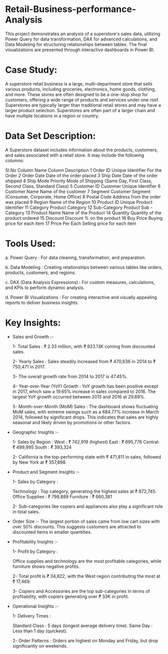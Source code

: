 # Retail-Business-performance-Analysis
This project demonstrates an analysis of a superstore's sales data, utilizing Power Query for data transformation, DAX for advanced calculations, and Data Modeling for structuring relationships between tables. The final visualizations are presented through interactive dashboards in Power BI.

# Case Study:
A superstore retail business is a large, multi-department store that sells various products, including groceries, electronics, home goods, clothing, and more. These stores are often designed to be a one-stop shop for customers, offering a wide range of products and services under one roof. Superstores are typically larger than traditional retail stores and may have a larger product selection. Superstores are often part of a larger chain and have multiple locations in a region or country.

# Data Set Description:
A Superstore dataset includes information about the products, customers, and sales associated with a retail store. It may include the following columns:

Sl.No	Column Name	Column Description
1	Order ID	Unique Identifier For the Order
2	Order Date	Date of the order placed
3	Ship Date	Date of the order shipped
4	Ship Mode	Priority Mode of Shipping (Same Day, First Class, Second Class, Standard Class)
5	Customer ID	Customer Unique Identifier
6	Customer Name	Name of the customer
7	Segment	Customer Segment (Consumer, Corporate, Home Office)
8	Postal Code	Address from the order was placed
9	Region	Name of the Region
10	Product ID	Unique Product Identifier
11	Category	Product Category
12	Sub-Category	Product Sub - Category
13	Product Name	Name of the Product
14	Quantity	Quantity of the product ordered
15	Discount	Discount % on the product
16	Buy Price	Buying price for each item
17	Price	Per Each Selling price for each item

# Tools Used:
a. Power Query : For data cleaning, transformation, and preparation.

b. Data Modeling : Creating relationships between various tables like orders, products, customers, and regions.

c. DAX (Data Analysis Expressions) : For custom measures, calculations, and KPIs to perform dynamic analysis.

d. Power BI Visualizations : For creating interactive and visually appealing reports to deliver business insights.

# Key Insights:
* Sales and Growth :-
  
  1- Total Sales : ₹ 2.33 million, with ₹ 923.13K coming from discounted sales.

  2- Yearly Sales : Sales steadily increased from ₹ 470,636 in 2014 to ₹ 750,471 in 2017.

  3- The overall growth rate from 2014 to 2017 is 47.45%.

  4- Year-over-Year (YoY) Growth : YoY growth has been positive except in 2017, which saw a 19.65% increase in sales compared to 2016. The largest YoY growth 
    occurred between 2015 and 2016 at 29.68%.

  5- Month-over-Month (MoM) Sales : The dashboard shows fluctuating MoM sales, with extreme swings such as a 684.77% increase in March 2014, followed by 
    significant drops. This indicates that sales are highly seasonal and likely driven by promotions or other factors.

* Geographic Insights :-
  
  1- Sales by Region :
  West : ₹ 742,919 (highest)
  East : ₹ 695,776
  Central: ₹ 499,995
  South : ₹ 393,324
  
  2- California is the top-performing state with ₹ 471,811 in sales, followed by New York at ₹ 357,898.
  
* Product and Segment Insights :-
  
  1- Sales by Category :

  Technology : Top category, generating the highest sales at ₹ 872,745.
  Office Supplies : ₹ 798,889
  Furniture : ₹ 660,381
  
  2- Sub-categories like copiers and appliances also play a significant role in total sales.

* Order Size :-
  The largest portion of sales came from low cart sizes with over 50% discounts. This suggests customers are attracted to discounted items in smaller quantities.

* Profitability Insights :-
  
  1- Profit by Category :

  Office supplies and technology are the most profitable categories, while furniture shows negative profits.
  
  2- Total profit is ₹ 34,822, with the West region contributing the most at ₹ 17,469.

  3- Copiers and Accessories are the top sub-categories in terms of profitability, with copiers generating over ₹ 33K in profit.

* Operational Insights :-
  
  1- Delivery Times :

  Standard Class : 5 days (longest average delivery time).
  Same Day : Less than 1 day (quickest).
  
  2- Order Patterns : Orders are highest on Monday and Friday, but drop significantly on weekends.
